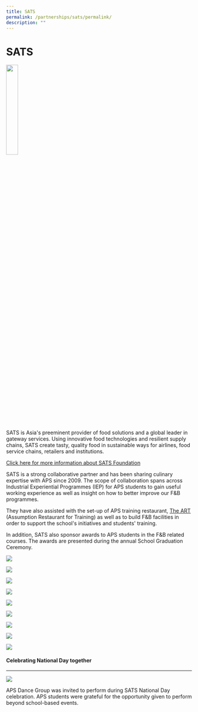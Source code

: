 ```yaml
---
title: SATS
permalink: /partnerships/sats/permalink/
description: ""
---
```

SATS
====
<img src="/images/SATS.jpg" style="width:25%" align="left">

<br clear="left">

SATS is Asia's preeminent provider of food solutions and a global leader in gateway services. Using innovative food technologies and resilient supply chains, SATS create tasty, quality food in sustainable ways for airlines, food service chains, retailers and institutions.

[Click here for more information about SATS Foundation](https://www.sats.com.sg/sustainability/sats-foundation)

SATS is a strong collaborative partner and has been sharing culinary expertise with APS since 2009. The scope of collaboration spans across Industrial Experiential Programmes (IEP) for APS students to gain useful working experience as well as insight on how to better improve our F&amp;B programmes.

They have also assisted with the set-up of APS training restaurant, [The ART](https://www.aps.edu.sg/the-art/permalink/) (Assumption Restaurant for Training) as well as to build F&amp;B facilities in order to support the school's initiatives and students' training. 

In addition, SATS also sponsor awards to APS students in the F&amp;B related courses. The awards are presented during the annual School Graduation Ceremony.

![](/images/1_sats%20achievement%20award_bp.jpg)

![](/images/2_sats%20best%20progress%20award_bp.jpg)

![](/images/3_sats%20character%20award_bp.jpg)

![](/images/4_sats%20achievement%20award_cs.jpg)

![](/images/5_sats%20best%20progress%20award_cs.jpg)

![](/images/6_sats%20character%20award_cs.jpg)

![](/images/7_sats%20achievement%20award_hs.jpg)

![](/images/8_sats%20best%20progress%20award_hs.jpg)

![](/images/9_sats%20character%20award_hs.jpg)




#### Celebrating National Day together
---------------------------------------------------


![](/images/aps%20dance%20group%202.jpg)

APS Dance Group was invited to perform during SATS National Day celebration. APS students were grateful for the opportunity given to perform beyond school-based events.